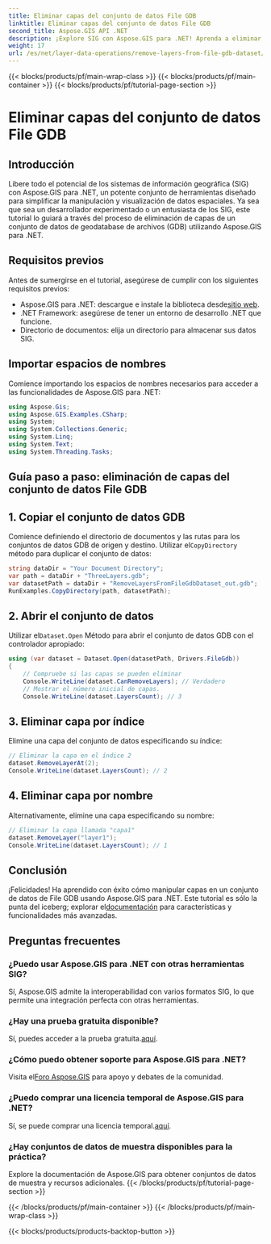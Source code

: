 ```yaml
---
title: Eliminar capas del conjunto de datos File GDB
linktitle: Eliminar capas del conjunto de datos File GDB
second_title: Aspose.GIS API .NET
description: ¡Explore SIG con Aspose.GIS para .NET! Aprenda a eliminar capas de conjuntos de datos de File GDB paso a paso. Descárguelo ahora para disfrutar de una experiencia de datos espaciales perfecta.
weight: 17
url: /es/net/layer-data-operations/remove-layers-from-file-gdb-dataset/
---
```


{{< blocks/products/pf/main-wrap-class >}}
{{< blocks/products/pf/main-container >}}
{{< blocks/products/pf/tutorial-page-section >}}

# Eliminar capas del conjunto de datos File GDB

## Introducción
Libere todo el potencial de los sistemas de información geográfica (SIG) con Aspose.GIS para .NET, un potente conjunto de herramientas diseñado para simplificar la manipulación y visualización de datos espaciales. Ya sea que sea un desarrollador experimentado o un entusiasta de los SIG, este tutorial lo guiará a través del proceso de eliminación de capas de un conjunto de datos de geodatabase de archivos (GDB) utilizando Aspose.GIS para .NET.
## Requisitos previos
Antes de sumergirse en el tutorial, asegúrese de cumplir con los siguientes requisitos previos:
-  Aspose.GIS para .NET: descargue e instale la biblioteca desde[sitio web](https://releases.aspose.com/gis/net/).
- .NET Framework: asegúrese de tener un entorno de desarrollo .NET que funcione.
- Directorio de documentos: elija un directorio para almacenar sus datos SIG.
## Importar espacios de nombres
Comience importando los espacios de nombres necesarios para acceder a las funcionalidades de Aspose.GIS para .NET:
```csharp
using Aspose.Gis;
using Aspose.GIS.Examples.CSharp;
using System;
using System.Collections.Generic;
using System.Linq;
using System.Text;
using System.Threading.Tasks;
```
## Guía paso a paso: eliminación de capas del conjunto de datos File GDB
## 1. Copiar el conjunto de datos GDB
 Comience definiendo el directorio de documentos y las rutas para los conjuntos de datos GDB de origen y destino. Utilizar el`CopyDirectory` método para duplicar el conjunto de datos:
```csharp
string dataDir = "Your Document Directory";
var path = dataDir + "ThreeLayers.gdb";
var datasetPath = dataDir + "RemoveLayersFromFileGdbDataset_out.gdb";
RunExamples.CopyDirectory(path, datasetPath);
```
## 2. Abrir el conjunto de datos
 Utilizar el`Dataset.Open` Método para abrir el conjunto de datos GDB con el controlador apropiado:
```csharp
using (var dataset = Dataset.Open(datasetPath, Drivers.FileGdb))
{
    // Compruebe si las capas se pueden eliminar
    Console.WriteLine(dataset.CanRemoveLayers); // Verdadero
    // Mostrar el número inicial de capas.
    Console.WriteLine(dataset.LayersCount); // 3
```
## 3. Eliminar capa por índice
Elimine una capa del conjunto de datos especificando su índice:
```csharp
// Eliminar la capa en el índice 2
dataset.RemoveLayerAt(2);
Console.WriteLine(dataset.LayersCount); // 2
```
## 4. Eliminar capa por nombre
Alternativamente, elimine una capa especificando su nombre:
```csharp
// Eliminar la capa llamada "capa1"
dataset.RemoveLayer("layer1");
Console.WriteLine(dataset.LayersCount); // 1
```
## Conclusión
¡Felicidades! Ha aprendido con éxito cómo manipular capas en un conjunto de datos de File GDB usando Aspose.GIS para .NET. Este tutorial es sólo la punta del iceberg; explorar el[documentación](https://reference.aspose.com/gis/net/) para características y funcionalidades más avanzadas.
## Preguntas frecuentes
### ¿Puedo usar Aspose.GIS para .NET con otras herramientas SIG?
Sí, Aspose.GIS admite la interoperabilidad con varios formatos SIG, lo que permite una integración perfecta con otras herramientas.
### ¿Hay una prueba gratuita disponible?
 Sí, puedes acceder a la prueba gratuita.[aquí](https://releases.aspose.com/).
### ¿Cómo puedo obtener soporte para Aspose.GIS para .NET?
 Visita el[Foro Aspose.GIS](https://forum.aspose.com/c/gis/33) para apoyo y debates de la comunidad.
### ¿Puedo comprar una licencia temporal de Aspose.GIS para .NET?
 Sí, se puede comprar una licencia temporal.[aquí](https://purchase.aspose.com/temporary-license/).
### ¿Hay conjuntos de datos de muestra disponibles para la práctica?
Explore la documentación de Aspose.GIS para obtener conjuntos de datos de muestra y recursos adicionales.
{{< /blocks/products/pf/tutorial-page-section >}}

{{< /blocks/products/pf/main-container >}}
{{< /blocks/products/pf/main-wrap-class >}}

{{< blocks/products/products-backtop-button >}}
